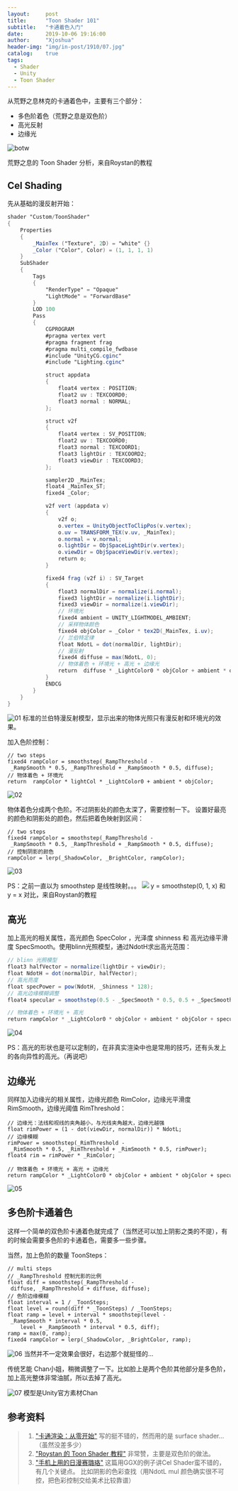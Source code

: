 ```yaml
---
layout:     post
title:      "Toon Shader 101"
subtitle:   "卡通着色入门"
date:       2019-10-06 19:16:00
author:     "Xjoshua"
header-img: "img/in-post/1910/07.jpg"
catalog: 	true
tags:
  - Shader
  - Unity
  - Toon Shader
---
```


从荒野之息林克的卡通着色中，主要有三个部分：
- 多色阶着色（荒野之息是双色阶）
- 高光反射
- 边缘光

![botw](https://raw.githubusercontent.com/XJoshua/XJoshua.github.io/master/img/in-post/1910/toon-shader-botw.png)

荒野之息的 Toon Shader 分析，来自Roystan的教程

## Cel Shading
先从基础的漫反射开始：

``` glsl
shader "Custom/ToonShader"
{
    Properties
    {
        _MainTex ("Texture", 2D) = "white" {}
        _Color ("Color", Color) = (1, 1, 1, 1)
    }
    SubShader
    {
        Tags 
        { 
            "RenderType" = "Opaque" 
            "LightMode" = "ForwardBase"
        }
        LOD 100
        Pass
        {
            CGPROGRAM
            #pragma vertex vert
            #pragma fragment frag
            #pragma multi_compile_fwdbase
            #include "UnityCG.cginc"
            #include "Lighting.cginc"

            struct appdata
            {
                float4 vertex : POSITION;
                float2 uv : TEXCOORD0;
                float3 normal : NORMAL;
            };

            struct v2f
            {
                float4 vertex : SV_POSITION;
                float2 uv : TEXCOORD0;
                float3 normal : TEXCOORD1;
                float3 lightDir : TEXCOORD2;
                float3 viewDir : TEXCOORD3;
            };

            sampler2D _MainTex;
            float4 _MainTex_ST;
            fixed4 _Color;

            v2f vert (appdata v)
            {
                v2f o;
                o.vertex = UnityObjectToClipPos(v.vertex);
                o.uv = TRANSFORM_TEX(v.uv, _MainTex);
                o.normal = v.normal;
                o.lightDir = ObjSpaceLightDir(v.vertex);
                o.viewDir = ObjSpaceViewDir(v.vertex);
                return o;
            }

            fixed4 frag (v2f i) : SV_Target
            {
                float3 normalDir = normalize(i.normal);
                fixed3 lightDir = normalize(i.lightDir); 
                fixed3 viewDir = normalize(i.viewDir); 
                // 环境光
                fixed4 ambient = UNITY_LIGHTMODEL_AMBIENT;
                // 采样物体颜色
                fixed4 objColor = _Color * tex2D(_MainTex, i.uv);
                // 兰伯特定律
                float NdotL = dot(normalDir, lightDir);
                // 漫反射
                fixed4 diffuse = max(NdotL, 0);
                // 物体着色 + 环境光 + 高光 + 边缘光
                return  diffuse * _LightColor0 * objColor + ambient * objColor;
            }
            ENDCG
        }
    } 
}
```

![01](https://raw.githubusercontent.com/XJoshua/XJoshua.github.io/master/img/in-post/1910/01.jpg)
标准的兰伯特漫反射模型，显示出来的物体光照只有漫反射和环境光的效果。

加入色阶控制：
``` Csharp
// two steps
fixed4 rampColor = smoothstep(_RampThreshold - _RampSmooth * 0.5, _RampThreshold + _RampSmooth * 0.5, diffuse);
// 物体着色 + 环境光
return  rampColor * lightCol * _LightColor0 + ambient * objColor;
```

![02](https://raw.githubusercontent.com/XJoshua/XJoshua.github.io/master/img/in-post/1910/02.jpg)

物体着色分成两个色阶。不过阴影处的颜色太深了，需要控制一下。
设置好最亮的颜色和阴影处的颜色，然后把着色映射到区间：

``` Csharp
// two steps
fixed4 rampColor = smoothstep(_RampThreshold - _RampSmooth * 0.5, _RampThreshold + _RampSmooth * 0.5, diffuse);
// 控制阴影的颜色
rampColor = lerp(_ShadowColor, _BrightColor, rampColor);
```
![03](https://raw.githubusercontent.com/XJoshua/XJoshua.github.io/master/img/in-post/1910/03.jpg)

PS：之前一直以为 smoothstep 是线性映射。。。
![](https://raw.githubusercontent.com/XJoshua/XJoshua.github.io/master/img/in-post/1910/smoothstep-lerp-comparison.png)
y = smoothstep(0, 1, x) 和 y = x 对比，来自Roystan的教程

## 高光
加上高光的相关属性，高光颜色 SpecColor ，光泽度 shinness 和 高光边缘平滑度 SpecSmooth。使用blinn光照模型，通过NdotH求出高光范围：

``` glsl
// blinn 光照模型
float3 halfVector = normalize(lightDir + viewDir);
float NdotH = dot(normalDir, halfVector);
// 高光亮度
float specPower = pow(NdotH, _Shinness * 128);
// 高光边缘模糊调整
float4 specular = smoothstep(0.5 - _SpecSmooth * 0.5, 0.5 + _SpecSmooth * 0.5, specPower);

// 物体着色 + 环境光 + 高光
return rampColor * _LightColor0 * objColor + ambient * objColor + specular * _SpecColor * _LightColor0 * objColor;
```

![04](https://raw.githubusercontent.com/XJoshua/XJoshua.github.io/master/img/in-post/1910/04.jpg)

PS：高光的形状也是可以定制的，在非真实渲染中也是常用的技巧，还有头发上的各向异性的高光。（再说吧）

## 边缘光
同样加入边缘光的相关属性，边缘光颜色 RimColor，边缘光平滑度 RimSmooth，边缘光阈值 RimThreshold：

``` Csharp
// 边缘光：法线和视线的夹角越小，与光线夹角越大，边缘光越强
float rimPower = (1 - dot(viewDir, normalDir)) * NdotL;
// 边缘模糊
rimPower = smoothstep(_RimThreshold - _RimSmooth * 0.5, _RimThreshold + _RimSmooth * 0.5, rimPower);
float4 rim = rimPower * _RimColor;

// 物体着色 + 环境光 + 高光 + 边缘光
return rampColor * _LightColor0 * objColor + ambient * objColor + specular * _SpecColor * _LightColor0 * objColor + rim * objColor;
```

![05](https://raw.githubusercontent.com/XJoshua/XJoshua.github.io/master/img/in-post/1910/05.jpg)

## 多色阶卡通着色
这样一个简单的双色阶卡通着色就完成了（当然还可以加上阴影之类的不提），有的时候会需要多色阶的卡通着色，需要多一些步骤。

当然，加上色阶的数量 ToonSteps：

```Csharp
// multi steps
// _RampThreshold 控制光影的比例
float diff = smoothstep(_RampThreshold - diffuse, _RampThreshold + diffuse, diffuse);
// 色阶边缘模糊
float interval = 1 / _ToonSteps;
float level = round(diff * _ToonSteps) / _ToonSteps;
float ramp = level + interval * smoothstep(level - _RampSmooth * interval * 0.5, 
    level + _RampSmooth * interval * 0.5, diff);
ramp = max(0, ramp);
fixed4 rampColor = lerp(_ShadowColor, _BrightColor, ramp);
```

![06](https://raw.githubusercontent.com/XJoshua/XJoshua.github.io/master/img/in-post/1910/06.jpg)
当然并不一定效果会很好，右边那个就挺怪的…

传统艺能 Chan小姐，稍微调整了一下。比如脸上是两个色阶其他部分是多色阶，加上高光整体非常油腻，所以去掉了高光。

![07](https://raw.githubusercontent.com/XJoshua/XJoshua.github.io/master/img/in-post/1910/07.jpg)
模型是Unity官方素材Chan

## 参考资料
> 1. ["卡通渲染：从零开始"](http://sorumi.xyz/posts/unity-toon-shader/)
> 写的挺不错的，然而用的是 surface shader…（虽然没差多少）
> 2. ["Roystan 的 Toon Shader 教程"](https://roystan.net/articles/toon-shader.html)
> 非常赞，主要是双色阶的做法。
> 3. ["手机上用的日漫赛璐珞"](https://zhuanlan.zhihu.com/p/28157208)
> 这篇用GGX的例子讲Cel Shader蛮不错的，有几个关键点。
> 比如阴影的色彩查找（用NdotL mul 颜色确实很不可控，把色彩控制交给美术比较靠谱）



